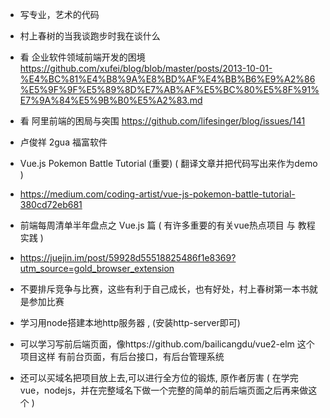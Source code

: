 
* 写专业，艺术的代码

* 村上春树的当我谈跑步时我在谈什么

* 看  企业软件领域前端开发的困境 https://github.com/xufei/blog/blob/master/posts/2013-10-01-%E4%BC%81%E4%B8%9A%E8%BD%AF%E4%BB%B6%E9%A2%86%E5%9F%9F%E5%89%8D%E7%AB%AF%E5%BC%80%E5%8F%91%E7%9A%84%E5%9B%B0%E5%A2%83.md
* 看  阿里前端的困局与突围 https://github.com/lifesinger/blog/issues/141

* 卢俊祥 2gua 福富软件

* Vue.js Pokemon Battle Tutorial (重要)   ( 翻译文章并把代码写出来作为demo )
* https://medium.com/coding-artist/vue-js-pokemon-battle-tutorial-380cd72eb681

* 前端每周清单半年盘点之 Vue.js 篇    ( 有许多重要的有关vue热点项目 与 教程实践 )
* https://juejin.im/post/59928d55518825486f1e8369?utm_source=gold_browser_extension

* 不要排斥竞争与比赛，这些有利于自己成长，也有好处，村上春树第一本书就是参加比赛


* 学习用node搭建本地http服务器  , (安装http-server即可)

* 可以学习写前后端页面，像https://github.com/bailicangdu/vue2-elm  这个项目这样  有前台页面，有后台接口，有后台管理系统
* 还可以买域名把项目放上去,可以进行全方位的锻炼, 原作者厉害    ( 在学完vue，nodejs，并在完整域名下做一个完整的简单的前后端页面之后再来做这个 )

























